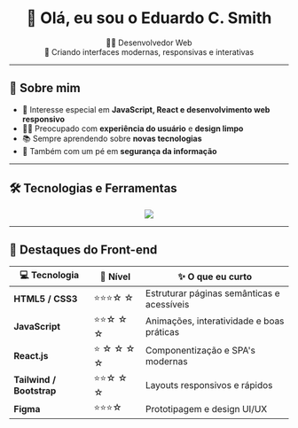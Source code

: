 <h1 align="center">🎨 Olá, eu sou o Eduardo C. Smith</h1>

<p align="center">
  👨‍💻 Desenvolvedor Web <br>
  🚀 Criando interfaces modernas, responsivas e interativas
</p>


---

## 🌟 Sobre mim
- 🎯 Interesse especial em **JavaScript, React e desenvolvimento web responsivo**  
- 🧑‍🎨 Preocupado com **experiência do usuário** e **design limpo**  
- 📚 Sempre aprendendo sobre **novas tecnologias**  
- 🔐 Também com um pé em **segurança da informação**  

---

## 🛠️ Tecnologias e Ferramentas
<p align="center">
  <img src="https://skillicons.dev/icons?i=html,css,javascript,typescript,react,tailwind,bootstrap,figma,git,github,vscode" />
</p>

---

## 🎨 Destaques do Front-end
<div align="center">

| 💻 **Tecnologia** | 🚀 **Nível** | ✨ **O que eu curto** |
|-------------------|-------------|-----------------------|
| **HTML5 / CSS3** | ⭐⭐⭐☆ ☆ | Estruturar páginas semânticas e acessíveis |
| **JavaScript**  | ⭐⭐☆ ☆ ☆ | Animações, interatividade e boas práticas |
| **React.js** | ⭐ ☆ ☆ ☆ ☆ | Componentização e SPA's modernas |
| **Tailwind / Bootstrap** | ⭐⭐☆ ☆ ☆ | Layouts responsivos e rápidos |
| **Figma** | ⭐⭐⭐☆ | Prototipagem e design UI/UX |

</div>





